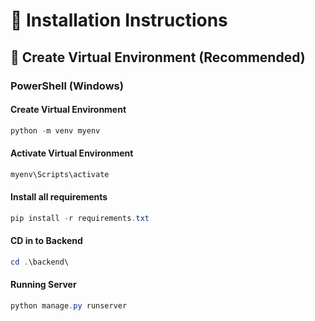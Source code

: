 # 🔧 Installation Instructions

## 🐍 Create Virtual Environment (Recommended)

### PowerShell (Windows)

#### Create Virtual Environment

```powershell
python -m venv myenv
```

#### Activate Virtual Environment

```powershell
myenv\Scripts\activate

```

#### Install all requirements

```powershell
pip install -r requirements.txt
```

#### CD in to Backend

```powershell
cd .\backend\
```

#### Running Server

```powershell
python manage.py runserver
```
